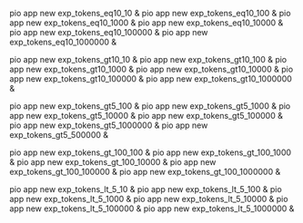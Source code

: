 pio app new exp_tokens_eq10_10 &
pio app new exp_tokens_eq10_100 &
pio app new exp_tokens_eq10_1000 &
pio app new exp_tokens_eq10_10000 &
pio app new exp_tokens_eq10_100000 &
pio app new exp_tokens_eq10_1000000 &


pio app new exp_tokens_gt10_10 &
pio app new exp_tokens_gt10_100 &
pio app new exp_tokens_gt10_1000 &
pio app new exp_tokens_gt10_10000 &
pio app new exp_tokens_gt10_100000 &
pio app new exp_tokens_gt10_1000000 &

pio app new exp_tokens_gt5_100 &
pio app new exp_tokens_gt5_1000 &
pio app new exp_tokens_gt5_10000 &
pio app new exp_tokens_gt5_100000 &
pio app new exp_tokens_gt5_1000000 &
pio app new exp_tokens_gt5_500000 &

pio app new exp_tokens_gt_100_100 &
pio app new exp_tokens_gt_100_1000 &
pio app new exp_tokens_gt_100_10000 &
pio app new exp_tokens_gt_100_100000 &
pio app new exp_tokens_gt_100_1000000 &

pio app new exp_tokens_lt_5_10 &
pio app new exp_tokens_lt_5_100 &
pio app new exp_tokens_lt_5_1000 &
pio app new exp_tokens_lt_5_10000 &
pio app new exp_tokens_lt_5_100000 &
pio app new exp_tokens_lt_5_1000000 &